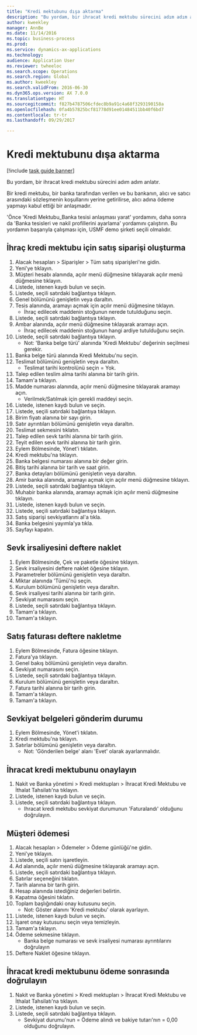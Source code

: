 ```yaml
--- 
title: "Kredi mektubunu dışa aktarma"
description: "Bu yordam, bir ihracat kredi mektubu sürecini adım adım anlatır."
author: kweekley
manager: AnnBe
ms.date: 11/14/2016
ms.topic: business-process
ms.prod: 
ms.service: dynamics-ax-applications
ms.technology: 
audience: Application User
ms.reviewer: twheeloc
ms.search.scope: Operations
ms.search.region: Global
ms.author: kweekley
ms.search.validFrom: 2016-06-30
ms.dyn365.ops.version: AX 7.0.0
ms.translationtype: HT
ms.sourcegitcommit: f827b4787506cfdec8b9a91c4a68f3293190158a
ms.openlocfilehash: 0fa4b57825bcf81778d91ee01484511bb40f6bd7
ms.contentlocale: tr-tr
ms.lasthandoff: 09/29/2017

---
```

# <a name="export-a-letter-of-credit"></a>Kredi mektubunu dışa aktarma

[!include [task guide banner](../../includes/task-guide-banner.md)]

Bu yordam, bir ihracat kredi mektubu sürecini adım adım anlatır.

Bir kredi mektubu, bir banka tarafından verilen ve bu bankanın, alıcı ve satıcı arasındaki sözleşmenin koşullarını yerine getirilirse, alıcı adına ödeme yapmayı kabul ettiği bir anlaşmadır.



'Önce 'Kredi Mektubu_Banka tesisi anlaşması yarat' yordamını, daha sonra da 'Banka tesisleri ve nakil profillerini ayarlama' yordamını çalıştırın. Bu yordamın başarıyla çalışması için, USMF demo şirketi seçili olmalıdır.




## <a name="create-sales-order-for-export-letter-of-credit"></a>İhraç kredi mektubu için satış siparişi oluşturma
1. Alacak hesapları > Siparişler > Tüm satış siparişleri'ne gidin.
2. Yeni'ye tıklayın.
3. Müşteri hesabı alanında, açılır menü düğmesine tıklayarak açılır menü düğmesine tıklayın.
4. Listede, istenen kaydı bulun ve seçin.
5. Listede, seçili satırdaki bağlantıya tıklayın.
6. Genel bölümünü genişletin veya daraltın.
7. Tesis alanında, aramayı açmak için açılır menü düğmesine tıklayın.
    * İhraç edilecek maddenin stoğunun nerede tutulduğunu seçin.  
8. Listede, seçili satırdaki bağlantıya tıklayın.
9. Ambar alanında, açılır menü düğmesine tıklayarak aramayı açın.
    * İhraç edilecek maddenin stoğunun hangi ardiye tutulduğunu seçin.  
10. Listede, seçili satırdaki bağlantıya tıklayın.
    * Not: 'Banka belge türü' alanında 'Kredi Mektubu' değerinin seçilmesi gerekir.  
11. Banka belge türü alanında Kredi Mektubu'nu seçin.
12. Teslimat bölümünü genişletin veya daraltın.
    * Teslimat tarihi kontrolünü seçin = Yok.  
13. Talep edilen teslim alma tarihi alanına bir tarih girin.
14. Tamam'a tıklayın.
15. Madde numarası alanında, açılır menü düğmesine tıklayarak aramayı açın.
    * Verilmek/Satılmak için gerekli maddeyi seçin.  
16. Listede, istenen kaydı bulun ve seçin.
17. Listede, seçili satırdaki bağlantıya tıklayın.
18. Birim fiyatı alanına bir sayı girin.
19. Satır ayrıntıları bölümünü genişletin veya daraltın.
20. Teslimat sekmesini tıklatın.
21. Talep edilen sevk tarihi alanına bir tarih girin.
22. Teyit edilen sevk tarihi alanına bir tarih girin.
23. Eylem Bölmesinde, Yönet'i tıklatın.
24. Kredi mektubu'na tıklayın.
25. Banka belgesi numarası alanına bir değer girin.
26. Bitiş tarihi alanına bir tarih ve saat girin.
27. Banka detayları bölümünü genişletin veya daraltın.
28. Amir banka alanında, aramayı açmak için açılır menü düğmesine tıklayın.
29. Listede, seçili satırdaki bağlantıya tıklayın.
30. Muhabir banka alanında, aramayı açmak için açılır menü düğmesine tıklayın.
31. Listede, istenen kaydı bulun ve seçin.
32. Listede, seçili satırdaki bağlantıya tıklayın.
33. Satış siparişi sevkiyatlarını al'a tıkla.
34. Banka belgesini yayımla'ya tıkla.
35. Sayfayı kapatın.

## <a name="post-packing-slip"></a>Sevk irsaliyesini deftere naklet
1. Eylem Bölmesinde, Çek ve paketle öğesine tıklayın.
2. Sevk irsaliyesini deftere naklet öğesine tıklayın.
3. Parametreler bölümünü genişletin veya daraltın.
4. Miktar alanında 'Tümü'nü seçin.
5. Kurulum bölümünü genişletin veya daraltın.
6. Sevk irsaliyesi tarihi alanına bir tarih girin.
7. Sevkiyat numarasını seçin.
8. Listede, seçili satırdaki bağlantıya tıklayın.
9. Tamam'a tıklayın.
10. Tamam'a tıklayın.

## <a name="post-sales-invoice"></a>Satış faturası deftere nakletme
1. Eylem Bölmesinde, Fatura öğesine tıklayın.
2. Fatura'ya tıklayın.
3. Genel bakış bölümünü genişletin veya daraltın.
4. Sevkiyat numarasını seçin.
5. Listede, seçili satırdaki bağlantıya tıklayın.
6. Kurulum bölümünü genişletin veya daraltın.
7. Fatura tarihi alanına bir tarih girin.
8. Tamam'a tıklayın.
9. Tamam'a tıklayın.

## <a name="shipment-document-submitted-status"></a>Sevkiyat belgeleri gönderim durumu
1. Eylem Bölmesinde, Yönet'i tıklatın.
2. Kredi mektubu'na tıklayın.
3. Satırlar bölümünü genişletin veya daraltın.
    * Not: 'Gönderilen belge' alanı 'Evet' olarak ayarlanmalıdır.  

## <a name="verify-export-letter-of-credit"></a>İhracat kredi mektubunu onaylayın
1. Nakit ve Banka yönetimi > Kredi mektupları > İhracat Kredi Mektubu ve İthalat Tahsilatı'na tıklayın.
2. Listede, istenen kaydı bulun ve seçin.
3. Listede, seçili satırdaki bağlantıya tıklayın.
    * Ihracat kredi mektubu sevkiyat durumunun 'Faturalandı' olduğunu doğrulayın.  

## <a name="customer-payment"></a>Müşteri ödemesi
1. Alacak hesapları > Ödemeler > Ödeme günlüğü'ne gidin.
2. Yeni'ye tıklayın.
3. Listede, seçili satırı işaretleyin.
4. Ad alanında, açılır menü düğmesine tıklayarak aramayı açın.
5. Listede, seçili satırdaki bağlantıya tıklayın.
6. Satırlar seçeneğini tıklatın.
7. Tarih alanına bir tarih girin.
8. Hesap alanında istediğiniz değerleri belirtin.
9. Kapatma öğesini tıklatın.
10. Toplam başlığındaki onay kutusunu seçin.
    * Not: Göster alanını 'Kredi mektubu' olarak ayarlayın.  
11. Listede, istenen kaydı bulun ve seçin.
12. İşaret onay kutusunu seçin veya temizleyin.
13. Tamam'a tıklayın.
14. Ödeme sekmesine tıklayın.
    * Banka belge numarası ve sevk irsaliyesi numarası ayrıntılarını doğrulayın  
15. Deftere Naklet öğesine tıklayın.

## <a name="verify-export-letter-of-credit-after-payment"></a>İhracat kredi mektubunu ödeme sonrasında doğrulayın
1. Nakit ve Banka yönetimi > Kredi mektupları > İhracat Kredi Mektubu ve İthalat Tahsilatı'na tıklayın.
2. Listede, istenen kaydı bulun ve seçin.
3. Listede, seçili satırdaki bağlantıya tıklayın.
    * Sevkiyat durumu'nun = Ödeme alındı ve bakiye tutarı'nın = 0,00 olduğunu doğrulayın.  


